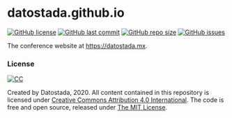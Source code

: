 # datostada.github.io

[![GitHub license](https://img.shields.io/github/license/datostadamx/datostadamx.github.io?style=popout-square)](https://github.com/datostadamx/datostadamx.github.io/blob/master/LICENSE)
[![GitHub last commit](https://img.shields.io/github/last-commit/datostadamx/datostadamx.github.io?style=popout-square)](https://github.com/datostadamx/datostadamx.github.io/commits/master)
[![GitHub repo size](https://img.shields.io/github/repo-size/datostadamx/datostadamx.github.io?style=popout-square)](https://github.com/datostadamx/datostadamx.github.io.git)
[![GitHub issues](https://img.shields.io/github/issues/datostadamx/datostadamx.github.io?style=popout-square)](https://github.com/datostadamx/datostadamx.github.io/issues)

The conference website at https://datostada.mx.


### License

[![CC](http://forthebadge.com/images/badges/cc-by.svg)](https://creativecommons.org/licenses/by/4.0 "CC BY 4.0")

Created by Datostada, 2020. All content contained in this repository is licensed under [Creative Commons Attribution 4.0 International](https://creativecommons.org/licenses/by/4.0 "CC BY 4.0"). The code is free and open source, released under [The MIT License](https://mit-license.org "The MIT License").
